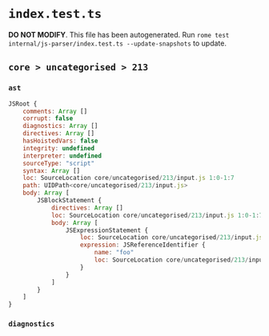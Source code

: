 # `index.test.ts`

**DO NOT MODIFY**. This file has been autogenerated. Run `rome test internal/js-parser/index.test.ts --update-snapshots` to update.

## `core > uncategorised > 213`

### `ast`

```javascript
JSRoot {
	comments: Array []
	corrupt: false
	diagnostics: Array []
	directives: Array []
	hasHoistedVars: false
	integrity: undefined
	interpreter: undefined
	sourceType: "script"
	syntax: Array []
	loc: SourceLocation core/uncategorised/213/input.js 1:0-1:7
	path: UIDPath<core/uncategorised/213/input.js>
	body: Array [
		JSBlockStatement {
			directives: Array []
			loc: SourceLocation core/uncategorised/213/input.js 1:0-1:7
			body: Array [
				JSExpressionStatement {
					loc: SourceLocation core/uncategorised/213/input.js 1:2-1:5
					expression: JSReferenceIdentifier {
						name: "foo"
						loc: SourceLocation core/uncategorised/213/input.js 1:2-1:5 (foo)
					}
				}
			]
		}
	]
}
```

### `diagnostics`

```

```
